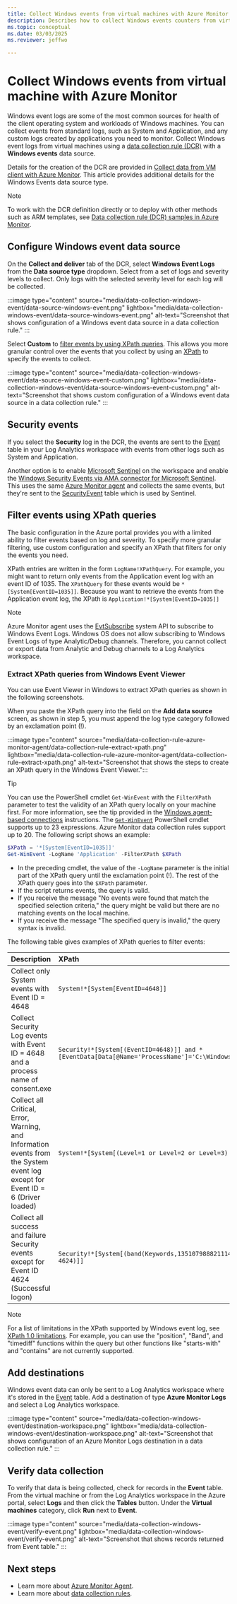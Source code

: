 ```yaml
---
title: Collect Windows events from virtual machines with Azure Monitor Agent
description: Describes how to collect Windows events counters from virtual machines, Virtual Machine Scale Sets, and Arc-enabled on-premises servers using Azure Monitor Agent.
ms.topic: conceptual
ms.date: 03/03/2025
ms.reviewer: jeffwo

---
```


# Collect Windows events from virtual machine with Azure Monitor
Windows event logs are some of the most common sources for health of the client operating system and workloads of Windows machines. You can collect events from standard logs, such as System and Application, and any custom logs created by applications you need to monitor. Collect Windows event logs from virtual machines using a [data collection rule (DCR)](../essentials/data-collection-rule-create-edit.md) with a **Windows events** data source. 

Details for the creation of the DCR are provided in [Collect data from VM client with Azure Monitor](../vm/data-collection.md). This article provides additional details for the Windows Events data source type.

> [!NOTE]
> To work with the DCR definition directly or to deploy with other methods such as ARM templates, see [Data collection rule (DCR) samples in Azure Monitor](../essentials/data-collection-rule-samples.md#windows-events).

## Configure Windows event data source

On the **Collect and deliver** tab of the DCR, select **Windows Event Logs** from the **Data source type** dropdown. Select from a set of logs and severity levels to collect. Only logs with the selected severity level for each log will be collected.

:::image type="content" source="media/data-collection-windows-event/data-source-windows-event.png" lightbox="media/data-collection-windows-event/data-source-windows-event.png" alt-text="Screenshot that shows configuration of a Windows event data source in a data collection rule." :::

Select **Custom** to [filter events by using XPath queries](#filter-events-using-xpath-queries). This allows you more granular control over the events that you collect by using an [XPath](https://www.w3schools.com/xml/xpath_syntax.asp) to specify the events to collect.

:::image type="content" source="media/data-collection-windows-event/data-source-windows-event-custom.png" lightbox="media/data-collection-windows-event/data-source-windows-event-custom.png" alt-text="Screenshot that shows custom configuration of a Windows event data source in a data collection rule." :::

## Security events

If you select the **Security** log in the DCR, the events are sent to the [Event](/azure/azure-monitor/reference/tables/Event) table in your Log Analytics workspace with events from other logs such as System and Application.

Another option is to enable [Microsoft Sentinel](/azure/sentinel/) on the workspace and enable the [Windows Security Events via AMA connector for Microsoft Sentinel](/azure/sentinel/data-connectors/windows-security-events-via-ama). This uses the same [Azure Monitor agent](../agents/azure-monitor-agent-overview.md) and collects the same events, but they're sent to the [SecurityEvent](/azure/azure-monitor/reference/tables/SecurityEvent) table which is used by Sentinel.

## Filter events using XPath queries
The basic configuration in the Azure portal provides you with a limited ability to filter events based on log and severity. To specify more granular filtering, use custom configuration and specify an XPath that filters for only the events you need. 

XPath entries are written in the form `LogName!XPathQuery`. For example, you might want to return only events from the Application event log with an event ID of 1035. The `XPathQuery` for these events would be `*[System[EventID=1035]]`. Because you want to retrieve the events from the Application event log, the XPath is `Application!*[System[EventID=1035]]`

> [!NOTE]
> Azure Monitor agent uses the [EvtSubscribe](/windows/win32/api/winevt/nf-winevt-evtsubscribe) system API to subscribe to Windows Event Logs. Windows OS does not allow subscribing to Windows Event Logs of type Analytic/Debug channels. Therefore, you cannot collect or export data from Analytic and Debug channels to a Log Analytics workspace.

### Extract XPath queries from Windows Event Viewer

You can use Event Viewer in Windows to extract XPath queries as shown in the following screenshots.

When you paste the XPath query into the field on the **Add data source** screen, as shown in step 5, you must append the log type category followed by an exclamation point (!).

:::image type="content" source="media/data-collection-rule-azure-monitor-agent/data-collection-rule-extract-xpath.png" lightbox="media/data-collection-rule-azure-monitor-agent/data-collection-rule-extract-xpath.png" alt-text="Screenshot that shows the steps to create an XPath query in the Windows Event Viewer.":::


> [!TIP]
> You can use the PowerShell cmdlet `Get-WinEvent` with the `FilterXPath` parameter to test the validity of an XPath query locally on your machine first. For more information, see the tip provided in the [Windows agent-based connections](/azure/sentinel/connect-services-windows-based) instructions. The [`Get-WinEvent`](/powershell/module/microsoft.powershell.diagnostics/get-winevent) PowerShell cmdlet supports up to 23 expressions. Azure Monitor data collection rules support up to 20. The following script shows an example:
>
> ```powershell
> $XPath = '*[System[EventID=1035]]'
> Get-WinEvent -LogName 'Application' -FilterXPath $XPath
> ```
>
> - In the preceding cmdlet, the value of the `-LogName` parameter is the initial part of the XPath query until the exclamation point (!). The rest of the XPath query goes into the `$XPath` parameter.
> - If the script returns events, the query is valid.
> - If you receive the message "No events were found that match the specified selection criteria," the query might be valid but there are no matching events on the local machine.
> - If you receive the message "The specified query is invalid," the query syntax is invalid.

The following table gives examples of XPath queries to filter events:

| Description |  XPath |
|:---|:---|
| Collect only System events with Event ID = 4648 |  `System!*[System[EventID=4648]]`
| Collect Security Log events with Event ID = 4648 and a process name of consent.exe | `Security!*[System[(EventID=4648)]] and *[EventData[Data[@Name='ProcessName']='C:\Windows\System32\consent.exe']]` |
| Collect all Critical, Error, Warning, and Information events from the System event log except for Event ID = 6 (Driver loaded) |  `System!*[System[(Level=1 or Level=2 or Level=3) and (EventID != 6)]]` |
| Collect all success and failure Security events except for Event ID 4624 (Successful logon) |  `Security!*[System[(band(Keywords,13510798882111488)) and (EventID != 4624)]]` |

> [!NOTE]
> For a list of limitations in the XPath supported by Windows event log, see [XPath 1.0 limitations](/windows/win32/wes/consuming-events#xpath-10-limitations).  For example, you can use the "position", "Band", and "timediff" functions within the query but other functions like "starts-with" and "contains" are not currently supported.


## Add destinations
Windows event data can only be sent to a Log Analytics workspace where it's stored in the [Event](/azure/azure-monitor/reference/tables/event) table. Add a destination of type **Azure Monitor Logs** and select a Log Analytics workspace.


:::image type="content" source="media/data-collection-windows-event/destination-workspace.png" lightbox="media/data-collection-windows-event/destination-workspace.png" alt-text="Screenshot that shows configuration of an Azure Monitor Logs destination in a data collection rule." :::


## Verify data collection
To verify that data is being collected, check for records in the **Event** table. From the virtual machine or from the Log Analytics workspace in the Azure portal, select **Logs** and then click the **Tables** button. Under the **Virtual machines** category, click **Run** next to **Event**. 

:::image type="content" source="media/data-collection-windows-event/verify-event.png" lightbox="media/data-collection-windows-event/verify-event.png" alt-text="Screenshot that shows records returned from Event table." :::


## Next steps

- Learn more about [Azure Monitor Agent](../agents/azure-monitor-agent-overview.md).
- Learn more about [data collection rules](../essentials/data-collection-rule-overview.md).
